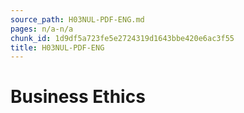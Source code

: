 ```yaml
---
source_path: H03NUL-PDF-ENG.md
pages: n/a-n/a
chunk_id: 1d9df5a723fe5e2724319d1643bbe420e6ac3f55
title: H03NUL-PDF-ENG
---
```

# Business Ethics
